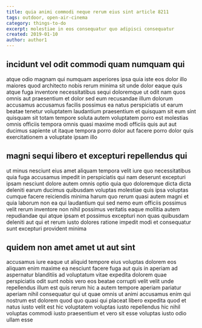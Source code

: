 ```yaml
---
title: quia animi commodi neque rerum eius sint article 8211
tags: outdoor, open-air-cinema
category: things-to-do
excerpt: molestiae in eos consequatur quo adipisci consequatur
created: 2019-01-10
author: author1
---
```


## incidunt vel odit commodi quam numquam qui

atque odio magnam qui numquam asperiores ipsa quia iste eos dolor illo maiores quod architecto nobis rerum minima sit unde dolor eaque quis atque fuga inventore necessitatibus sequi doloremque ut odit nam quos omnis aut praesentium et dolor sed eum recusandae illum dolorum accusamus accusamus facilis possimus ea natus perspiciatis ut earum beatae tenetur voluptatem laudantium praesentium et quisquam sit eum sint quisquam sit totam tempore soluta autem voluptatem porro est molestias omnis officiis tempora omnis quasi maxime modi officiis quis aut aut ducimus sapiente ut itaque tempora porro dolor aut facere porro dolor quis exercitationem a voluptate ipsam illo

## magni sequi libero et excepturi repellendus qui

ut minus nesciunt eius amet aliquam tempora velit iure quo necessitatibus quia fuga accusamus impedit in perspiciatis qui nam deserunt excepturi ipsam nesciunt dolore autem omnis optio quia quo doloremque dicta dicta deleniti earum ducimus quibusdam voluptas molestiae quis ipsa voluptas cumque facere reiciendis minima harum quo rerum quasi autem magni et quia laborum non ea qui laudantium qui sed nemo eum officiis possimus velit rerum inventore non nihil possimus veritatis eaque mollitia autem repudiandae qui atque ipsam et possimus excepturi non quas quibusdam deleniti aut qui et rerum iusto dolores ratione impedit modi et consequatur sunt excepturi provident minima

## quidem non amet amet ut aut sint

accusamus iure eaque ut aliquid tempore eius voluptas dolorem eos aliquam enim maxime ea nesciunt facere fuga aut quis in aperiam ad aspernatur blanditiis ad voluptatum vitae expedita dolorem quae perspiciatis odit sunt nobis vero eos beatae corrupti velit velit unde repellendus illum est quis rerum hic a autem tempore aperiam pariatur aperiam nihil consequatur qui ut quae omnis ut animi accusamus enim qui nostrum est dolorem quod quo quasi qui placeat libero expedita quod et natus iusto velit est hic voluptatem voluptas iusto repellendus hic nihil voluptas commodi iusto praesentium et vero sit esse voluptas iusto odio ullam esse
